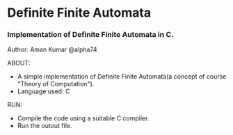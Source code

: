 Definite Finite Automata
=========================
### Implementation of Definite Finite Automata in C.

Author: Aman Kumar @alpha74

ABOUT:
  * A simple implementation of Definite Finite Automata(a concept of course "Theory of Computation").
  * Language used: C
  
RUN:
  * Compile the code using a suitable C compiler.
  * Run the outout file.

